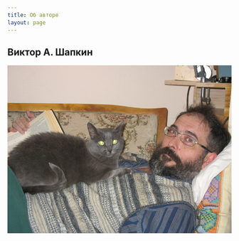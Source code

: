 ```yaml
---
title: Об авторе
layout: page
---
```


## Виктор А. Шапкин

![портрет автора](/images/portrait.jpg)
